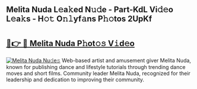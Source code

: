 ## Melita Nuda L𝚎a𝚔ed N𝚞𝚍e - Part-KdL Vi𝚍𝚎o L𝚎a𝚔s - H𝚘𝚝 O𝚗𝚕yf𝚊ns P𝚑𝚘tos 2UpKf

# <h2><a href="http://kfc4zq.oniu.top/?m=Melita+Nuda">🔗👉 🔴 Melita Nuda P𝚑ot𝚘𝚜 V𝚒d𝚎o</a></h2>

[![Melita Nuda Nu𝚍e𝚜](https://i.imgur.com/0qMVB7G.gif)](http://kfc4zq.oniu.top/?m=Melita+Nuda)
Web-based artist and amusement giver Melita Nuda, known for publishing dance and lifestyle tutorials through trending dance moves and short films. Community leader Melita Nuda, recognized for their leadership and dedication to improving their community.  
